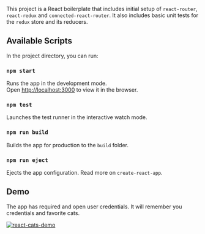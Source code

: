 This project is a React boilerplate that includes initial setup of `react-router`, `react-redux` and `connected-react-router`. It also includes basic unit tests for the `redux` store and its reducers.

## Available Scripts

In the project directory, you can run:

### `npm start`

Runs the app in the development mode.<br>
Open [http://localhost:3000](http://localhost:3000) to view it in the browser.

### `npm test`

Launches the test runner in the interactive watch mode.<br>

### `npm run build`

Builds the app for production to the `build` folder.<br>

### `npm run eject`

Ejects  the app configuration. Read more on `create-react-app`.<br>

## Demo

The app has required and open user credentials. It will remember you credentials and favorite cats.

[![react-cats-demo](https://vimeo.com/323993316)](https://vimeo.com/323993316)

